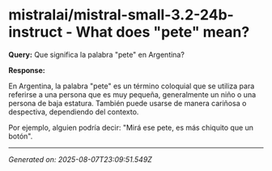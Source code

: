 # mistralai/mistral-small-3.2-24b-instruct - What does "pete" mean?

**Query:** Que significa la palabra "pete" en Argentina?



**Response:**

En Argentina, la palabra "pete" es un término coloquial que se utiliza para referirse a una persona que es muy pequeña, generalmente un niño o una persona de baja estatura. También puede usarse de manera cariñosa o despectiva, dependiendo del contexto.

Por ejemplo, alguien podría decir: "Mirá ese pete, es más chiquito que un botón".

---
*Generated on: 2025-08-07T23:09:51.549Z*
